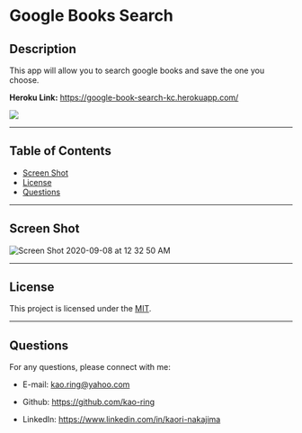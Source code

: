 # Google Books Search

## Description

This app will allow you to search google books and save the one you choose.

**Heroku Link:** https://google-book-search-kc.herokuapp.com/

![](https://img.shields.io/github/license/kao-ring/Employee-Directory?style=plastic&logo=appveyor)

---

## Table of Contents

- [Screen Shot](#screen_shot)
- [License](#license)
- [Questions](#questions)

---

## Screen Shot

![Screen Shot 2020-09-08 at 12 32 50 AM](https://user-images.githubusercontent.com/66850293/92433400-f0fa8a00-f16a-11ea-8081-bd14f40293ce.png)

---

## License

This project is licensed under the [MIT](./LICENSE).

---

## Questions

For any questions, please connect with me:

- E-mail: <kao.ring@yahoo.com>

- Github: https://github.com/kao-ring

- LinkedIn: https://www.linkedin.com/in/kaori-nakajima
